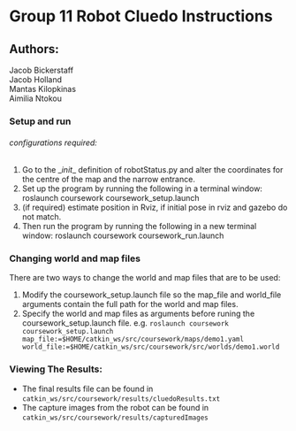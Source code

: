 # Group 11 Robot Cluedo Instructions
## Authors:
Jacob Bickerstaff <br>
Jacob Holland <br>
Mantas Kilopkinas <br>
Aimilia Ntokou <br>

### Setup and run


###### configurations required:
1. Go to the \__init__ definition of robotStatus.py and alter the coordinates for the centre of the map and the narrow entrance.
2. Set up the program by running the following in a terminal window: roslaunch coursework coursework_setup.launch
3. (if required) estimate position in Rviz, if initial pose in rviz and gazebo do not match.
4. Then run the program by running the following in a new terminal window:
   roslaunch coursework coursework_run.launch


### Changing world and map files

There are two ways to change the world and map files that are to be used:

1. Modify the coursework_setup.launch file so the map_file and world_file arguments contain the full path for the world and map files.
2. Specify the world and map files as arguments before runing the coursework_setup.launch file.
e.g. `roslaunch coursework coursework_setup.launch map_file:=$HOME/catkin_ws/src/coursework/maps/demo1.yaml world_file:=$HOME/catkin_ws/src/coursework/src/worlds/demo1.world`

### Viewing The Results:
*  The final results file can be found in `catkin_ws/src/coursework/results/cluedoResults.txt`
*  The capture images from the robot can be found in `catkin_ws/src/coursework/results/capturedImages`
